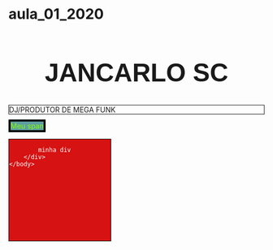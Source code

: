 # aula_01_2020
<!DOCTYPE html>
<html>
    <head>
        <title>DJ JANCARLO SC</title>
    </head>
    <body>
        <h1 style="text-align: center; font-size: 50px; font-family: Arial, Helvetica, sans-serif;"> JANCARLO SC </h1>
        <p style="border: 1px solid;">
        DJ/PRODUTOR DE MEGA FUNK
        </p>
        <span style="border: 4px solid black; background-color: cadetblue; color: chartreuse; height: 100px; width: 50px;">Meu span</span>
<br>
<br>
        <div style="border: 1px solid black; background-color: #d61212; color: white; height: 200px; width: 200px;">
       
            minha div
        </div>
    </body>
</html>
